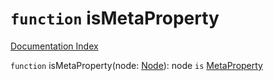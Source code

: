 # `function` isMetaProperty

[Documentation Index](../README.md)

`function` isMetaProperty(node: [Node](../private.interface.Node/README.md)): node `is` [MetaProperty](../private.interface.MetaProperty/README.md)